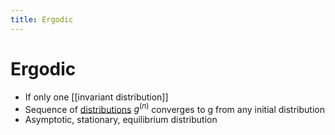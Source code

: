 ```yaml
---
title: Ergodic
---
```


# Ergodic
- If only one [[invariant distribution]]
- Sequence of [distributions](Distributions.md) $g^{(n)}$ converges to g from any initial distribution
- Asymptotic, stationary, equilibrium distribution










































































